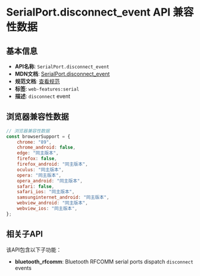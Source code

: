 # SerialPort.disconnect_event API 兼容性数据

## 基本信息

- **API名称**: `SerialPort.disconnect_event`
- **MDN文档**: [SerialPort.disconnect_event](https://developer.mozilla.org/docs/Web/API/SerialPort/disconnect_event)
- **规范文档**: [查看规范](https://wicg.github.io/serial/#dfn-disconnect,https://wicg.github.io/serial/#dom-serialport-ondisconnect)
- **标签**: `web-features:serial`
- **描述**: `disconnect` event

## 浏览器兼容性数据

```javascript
// 浏览器兼容性数据
const browserSupport = {
    chrome: "89",
    chrome_android: false,
    edge: "同主版本",
    firefox: false,
    firefox_android: "同主版本",
    oculus: "同主版本",
    opera: "同主版本",
    opera_android: "同主版本",
    safari: false,
    safari_ios: "同主版本",
    samsunginternet_android: "同主版本",
    webview_android: "同主版本",
    webview_ios: "同主版本",
};

```

## 相关子API

该API包含以下子功能：

- **bluetooth_rfcomm**: Bluetooth RFCOMM serial ports dispatch `disconnect` events

